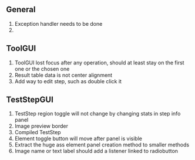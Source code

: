 
## General
1. Exception handler needs to be done
2. 


## ToolGUI
1. ToolGUI lost focus after any operation, should at least stay on the first one or the chosen one
2. Result table data is not center alignment
3. Add way to edit step, such as double click it


## TestStepGUI
1. TestStep region toggle will not change by changing stats in step info panel
2. Image preview border
3. Compiled TestStep
4. Element toggle button will move after panel is visible
5. Extract the huge ass element panel creation method to smaller methods
6. Image name or text label should add a listener linked to radiobutton
